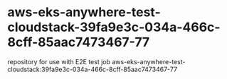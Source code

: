 # aws-eks-anywhere-test-cloudstack-39fa9e3c-034a-466c-8cff-85aac7473467-77
repository for use with E2E test job aws-eks-anywhere-test-cloudstack:39fa9e3c-034a-466c-8cff-85aac7473467-77
